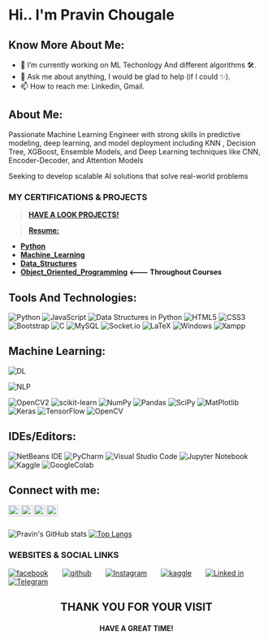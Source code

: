 <h1> Hi.. I'm Pravin Chougale </h1>
<h2>Know More About Me:</h2>

- 🌱 I’m currently working on ML Techonlogy And different algorithms 🛠.
- 💬 Ask me about anything, I would be glad to help (if I could ✨).
- 📫 How to reach me: Linkedin, Gmail.

<h2>About Me:</h2>

<p>
 Passionate Machine Learning Engineer with strong skills in predictive modeling, deep learning, and model deployment  including KNN , Decision Tree, XGBoost, Ensemble Models, and Deep Learning techniques like CNN, Encoder-Decoder, and Attention Models

</p>  

<p>
 Seeking to develop scalable AI solutions that solve real-world problems 
</p>


 ### MY CERTIFICATIONS & PROJECTS

>**[HAVE A LOOK PROJECTS!](https://github.com/Itspravin08/PROJECTS/blob/main/README.md#readme)**

>**[Resume:](https://github.com/Itspravin08/MY-CERTIFICATIONS/blob/main/Pravin_Resume.pdf)**

 - **[Python](https://github.com/Itspravin08/MY-CERTIFICATIONS/blob/main/Python%20Certificate.pdf)**
 - **[Machine_Learning](https://github.com/Itspravin08/MY-CERTIFICATIONS/blob/main/Machine%20Learning%20Certificate.pdf)**
 - **[Data_Structures ](https://github.com/Itspravin08/MY-CERTIFICATIONS/blob/main/Data%20Structures%20in%20Python%20Certificate.pdf)**
 - **[Object_Oriented_Programming](https://github.com/Itspravin08/MY-CERTIFICATIONS/blob/main/Object%20Oriented%20Programming%20Certificate.pdf)          <--- Throughout Courses**



<h2>Tools And Technologies:</h2>
<p align="center">
  
![Python](https://img.shields.io/badge/python-darkblue?style=for-the-badge&logo=python&logoColor=white)
![JavaScript](https://img.shields.io/badge/javascript-%2320232a.svg?style=for-the-badge&logo=javascript&logoColor=white)
![Data Structures in Python](https://img.shields.io/badge/DataStructures-%23FF0000.svg?style=for-the-badge&logo=adobe&logoColor=white)
![HTML5](https://img.shields.io/badge/html5-%23E34F26.svg?style=for-the-badge&logo=html5&logoColor=white)
![CSS3](https://img.shields.io/badge/css3-%231572B6.svg?style=for-the-badge&logo=css3&logoColor=white)
![Bootstrap](https://img.shields.io/badge/bootstrap-%23563D7C.svg?style=for-the-badge&logo=bootstrap&logoColor=white)
![C](https://img.shields.io/badge/c-%2300599C.svg?style=for-the-badge&logo=c&logoColor=white)
![MySQL](https://img.shields.io/badge/mysql-%2300f.svg?style=for-the-badge&logo=mysql&logoColor=white)
![Socket.io](https://img.shields.io/badge/Socket.io-black?style=for-the-badge&logo=socket.io&badgeColor=010101)
![LaTeX](https://img.shields.io/badge/latex-%23008080.svg?style=for-the-badge&logo=latex&logoColor=white)
![Windows](https://img.shields.io/badge/Windows-0078D6?style=for-the-badge&logo=windows&logoColor=white)
![Xampp](https://img.shields.io/badge/Xampp-F37623?style=for-the-badge&logo=xampp&logoColor=white)

</p>

<h2>Machine Learning:</h2>
<p align="center">
   
  ![DL](https://img.shields.io/badge/Deep_Learning-%2300f.svg?style=for-the-badge&logo=oracle&logoColor=white)
   
  ![NLP](https://img.shields.io/badge/Natural_language_processing_(NLP)-F80000?style=for-the-badge&logo=oracle&logoColor=black)
  
  ![OpenCV2](https://img.shields.io/badge/OpenCV-27338e?style=for-the-badge&logo=OpenCV&logoColor=white)
  ![scikit-learn](https://img.shields.io/badge/scikit--learn-%23CC0000.svg?style=for-the-badge&logo=scikit-learn&logoColor=white)
  ![NumPy](https://img.shields.io/badge/numpy-%23013243.svg?style=for-the-badge&logo=numpy&logoColor=white)
  ![Pandas](https://img.shields.io/badge/pandas-%23150458.svg?style=for-the-badge&logo=pandas&logoColor=white)
  ![SciPy](https://img.shields.io/badge/SciPy-%230C55A5.svg?style=for-the-badge&logo=scipy&logoColor=%white)
  ![MatPlotlib](https://img.shields.io/badge/MatPlotlib-%233F4F75.svg?style=for-the-badge&logo=plotly&logoColor=white)
  ![Keras](https://img.shields.io/badge/Keras-%23D00000.svg?style=for-the-badge&logo=Keras&logoColor=white)
  ![TensorFlow](https://img.shields.io/badge/TensorFlow-%23FF6F00.svg?style=for-the-badge&logo=TensorFlow&logoColor=white)
  ![OpenCV](https://img.shields.io/badge/opencv-%23white.svg?style=for-the-badge&logo=opencv&logoColor=white)
  
</p>

<h2>IDEs/Editors:</h2>
<p align="center">
  
  ![NetBeans IDE](https://img.shields.io/badge/NetBeansIDE-1B6AC6.svg?style=for-the-badge&logo=apache-netbeans-ide&logoColor=white)
  ![PyCharm](https://img.shields.io/badge/pycharm-143?style=for-the-badge&logo=pycharm&logoColor=black&color=black&labelColor=green)
  ![Visual Studio Code](https://img.shields.io/badge/Visual%20Studio%20Code-0078d7.svg?style=for-the-badge&logo=visual-studio-code&logoColor=white)
  ![Jupyter Notebook](https://img.shields.io/badge/jupyter-%23FA0F00.svg?style=for-the-badge&logo=jupyter&logoColor=white)
  ![Kaggle](https://img.shields.io/badge/Kaggle-035a7d?style=for-the-badge&logo=kaggle&logoColor=white)
  ![GoogleColab](https://img.shields.io/badge/Colab-F9AB00?style=for-the-badge&logo=googlecolab&color=525252)
</p>

<h2>Connect with me:</h2>
<p align="left">
</a>
<a href="https://www.linkedin.com/in/pravin08">
  <img align="left" alt="Pravin's Linkdein" width="22px" src="https://cdn.jsdelivr.net/npm/simple-icons@v3/icons/linkedin.svg" />
</a>
<a href="https://github.com/Itspravin08">
  <img align="left" alt="Reeha's Github" width="22px" src="https://cdn.jsdelivr.net/npm/simple-icons@v3/icons/github.svg" />
</a>
<a href="https://instagram.com/its_pravin_official/">
  <img align="left" alt="Pravin's Instagram" width="22px" src="https://cdn.jsdelivr.net/npm/simple-icons@v3/icons/instagram.svg" />
</a>
<a href="https://www.facebook.com/pravin.chougale.374/">
  <img align="left" alt="Pravin's Facebook" width="22px" src="https://cdn.jsdelivr.net/npm/simple-icons@v3/icons/facebook.svg" />
</a>
</p>
<br><br>

![Pravin's GitHub stats](https://github-readme-stats.vercel.app/api?username=Itspravin08&show_icons=true&theme=highcontrast)
[![Top Langs](https://github-readme-stats.vercel.app/api/top-langs/?username=Itspravin08&layout=compact&theme=highcontrast)](https://github.com/Itspravin08/github-readme-stats)







### WEBSITES & SOCIAL LINKS

[![facebook](https://user-images.githubusercontent.com/54937357/127763744-3a5c9e3d-16b0-4633-a462-054c054830f4.png)]() &nbsp; &nbsp; &nbsp;
[![github](https://user-images.githubusercontent.com/54937357/126553108-d50d51f3-5d73-46a9-bd47-9ce55eae1d4c.png)](https://www.github.com/Itspravin08) &nbsp; &nbsp; &nbsp;
[![Instagram](https://user-images.githubusercontent.com/54937357/128647103-fc9fe915-e8b1-4152-b5d8-51b42933953a.jpg)](https://www.instagram.com/its_pravin_official/) &nbsp; &nbsp; &nbsp;
[![kaggle](https://user-images.githubusercontent.com/54937357/126513065-fc04f954-a3b4-4e9d-878b-92b6c0d61753.jpg)](https://www.kaggle.com/pravinchougale15) &nbsp; &nbsp; &nbsp;
[![Linked in](https://user-images.githubusercontent.com/54937357/126513520-a9a3a301-101c-4e39-ab00-a2ec114da8e7.png)](https://www.linkedin.com/in/pravin08/) &nbsp; &nbsp; &nbsp;
[![Telegram](https://user-images.githubusercontent.com/54937357/126516748-eeb985b4-1341-4e6d-9cf1-d3f0d8ec6a91.jpg)]() &nbsp; &nbsp; &nbsp;


**<h2><p align="center"> <b> THANK YOU FOR YOUR VISIT <b> </p></h2>**

**<h4><p align="center"> <b>HAVE A GREAT TIME! <b> </p></h4>**

##



